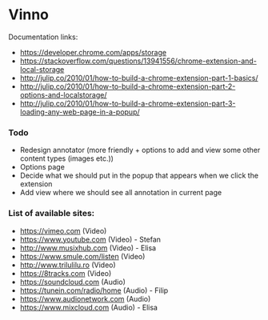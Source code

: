 # Vinno


Documentation links:
- https://developer.chrome.com/apps/storage
- https://stackoverflow.com/questions/13941556/chrome-extension-and-local-storage
- http://julip.co/2010/01/how-to-build-a-chrome-extension-part-1-basics/ 
- http://julip.co/2010/01/how-to-build-a-chrome-extension-part-2-options-and-localstorage/ 
- http://julip.co/2010/01/how-to-build-a-chrome-extension-part-3-loading-any-web-page-in-a-popup/ 

### Todo

- Redesign annotator (more friendly + options to add and view some other content types (images etc.))
- Options page
- Decide what we should put in the popup that appears when we click the extension
- Add view where we should see all annotation in current page

### List of available sites:
- https://vimeo.com (Video)
- https://www.youtube.com (Video) - Stefan
- http://www.musixhub.com (Video) - Elisa
- https://www.smule.com/listen (Video)
- http://www.trilulilu.ro (Video)
- https://8tracks.com (Video)
- https://soundcloud.com (Audio) 
- https://tunein.com/radio/home (Audio) - Filip
- https://www.audionetwork.com (Audio)
- https://www.mixcloud.com (Audio) - Elisa
 

